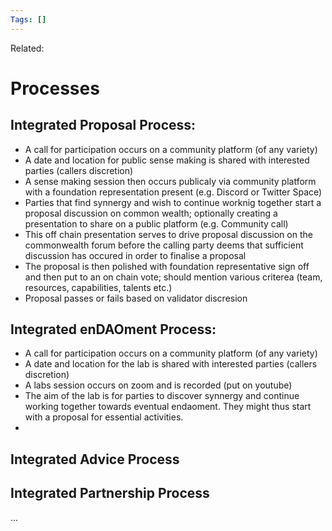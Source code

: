 ```yaml
---
Tags: []
---
```

Related: 
# Processes

## Integrated Proposal Process:
- A call for participation occurs on a community platform (of any variety)
- A date and location for public sense making is shared with interested parties (callers discretion)
- A sense making session then occurs publicaly via community platform with a foundation representation present (e.g. Discord or Twitter Space)
- Parties that find synnergy and wish to continue worknig together start a proposal discussion on common wealth; optionally creating a presentation to share on a public platform (e.g. Community call)
- This off chain presentation serves to drive proposal discussion on the commonwealth forum before the calling party deems that sufficient discussion has occured in order to finalise a proposal
- The proposal is then polished with foundation representative sign off and then put to an on chain vote; should mention various criterea (team, resources, capabilities, talents etc.)
- Proposal passes or fails based on validator discresion

## Integrated enDAOment Process:
- A call for participation occurs on a community platform (of any variety)
- A date and location for the lab is shared with interested parties (callers discretion)
- A labs session occurs on zoom and is recorded (put on youtube)
- The aim of the lab is for parties to discover synnergy and continue working together towards eventual endaoment. They might thus start with a proposal for essential activities.
-  

## Integrated Advice Process
## Integrated Partnership Process
...